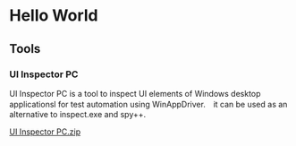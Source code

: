 # Hello World

## Tools

### UI Inspector PC
UI Inspector PC is a tool to inspect UI elements of Windows desktop applicationsl for test automation using WinAppDriver.　it can be used as an alternative to inspect.exe and spy++.

[UI Inspector PC.zip](https://github.com/osmtk/osmtk.github.io/files/12139123/UI.Inspector.PC.zip)

